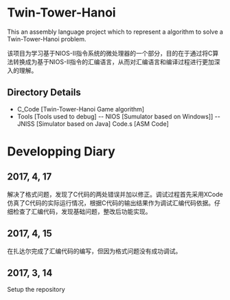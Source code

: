 # Twin-Tower-Hanoi
This an assembly language project which to represent a algorithm to solve a Twin-Tower-Hanoi problem.

该项目为学习基于NIOS-II指令系统的微处理器的一个部分，目的在于通过将C算法转换成为基于NIOS-II指令的汇编语言，从而对汇编语言和编译过程进行更加深入的理解。

## Directory Details

- C_Code   [Twin-Tower-Hanoi Game algorithm]
- Tools    [Tools used to debug]
 -- NIOS   [Sumulator based on Windows]]
 -- JNISS  [Simulator based on Java]
Code.s     [ASM Code]

# Developping Diary

## 2017, 4, 17
解决了格式问题，发现了C代码的两处错误并加以修正。调试过程首先采用XCode仿真了C代码的实际运行情况，根据C代码的输出结果作为调试汇编代码依据。仔细检查了汇编代码，发现基础问题，整改后功能实现。

## 2017, 4, 15
在扎达尔完成了汇编代码的编写，但因为格式问题没有成功调试。

## 2017, 3, 14
Setup the repository
